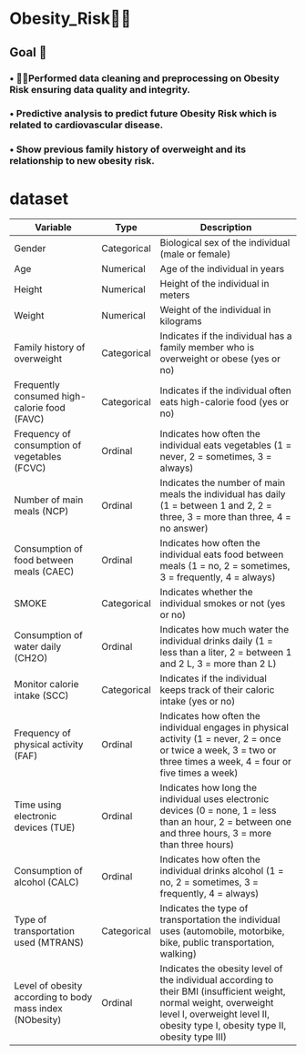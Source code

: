 # Obesity_Risk🤦‍♂️
##  Goal 🙌

### • 🤷‍♂️Performed data cleaning and preprocessing on Obesity Risk ensuring data quality and integrity.

### • Predictive analysis to predict future Obesity Risk which is related to cardiovascular disease.

### • Show previous family history of overweight and its relationship to new obesity risk.

# dataset

| Variable                           | Type         | Description                                                                                  |
|------------------------------------|--------------|----------------------------------------------------------------------------------------------|
| Gender                             | Categorical  | Biological sex of the individual (male or female)                                            |
| Age                                | Numerical    | Age of the individual in years                                                               |
| Height                             | Numerical    | Height of the individual in meters                                                           |
| Weight                             | Numerical    | Weight of the individual in kilograms                                                        |
| Family history of overweight      | Categorical  | Indicates if the individual has a family member who is overweight or obese (yes or no)       |
| Frequently consumed high-calorie food (FAVC) | Categorical | Indicates if the individual often eats high-calorie food (yes or no)                          |
| Frequency of consumption of vegetables (FCVC) | Ordinal   | Indicates how often the individual eats vegetables (1 = never, 2 = sometimes, 3 = always)     |
| Number of main meals (NCP)        | Ordinal      | Indicates the number of main meals the individual has daily (1 = between 1 and 2, 2 = three, 3 = more than three, 4 = no answer) |
| Consumption of food between meals (CAEC) | Ordinal  | Indicates how often the individual eats food between meals (1 = no, 2 = sometimes, 3 = frequently, 4 = always) |
| SMOKE                              | Categorical  | Indicates whether the individual smokes or not (yes or no)                                    |
| Consumption of water daily (CH2O) | Ordinal      | Indicates how much water the individual drinks daily (1 = less than a liter, 2 = between 1 and 2 L, 3 = more than 2 L) |
| Monitor calorie intake (SCC)      | Categorical  | Indicates if the individual keeps track of their caloric intake (yes or no)                   |
| Frequency of physical activity (FAF) | Ordinal    | Indicates how often the individual engages in physical activity (1 = never, 2 = once or twice a week, 3 = two or three times a week, 4 = four or five times a week) |
| Time using electronic devices (TUE) | Ordinal     | Indicates how long the individual uses electronic devices (0 = none, 1 = less than an hour, 2 = between one and three hours, 3 = more than three hours) |
| Consumption of alcohol (CALC)      | Ordinal      | Indicates how often the individual drinks alcohol (1 = no, 2 = sometimes, 3 = frequently, 4 = always) |
| Type of transportation used (MTRANS) | Categorical | Indicates the type of transportation the individual uses (automobile, motorbike, bike, public transportation, walking) |
| Level of obesity according to body mass index (NObesity) | Ordinal | Indicates the obesity level of the individual according to their BMI (insufficient weight, normal weight, overweight level I, overweight level II, obesity type I, obesity type II, obesity type III) |

